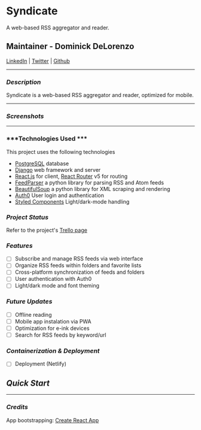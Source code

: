 # Syndicate

A web-based RSS aggregator and reader. 
## Maintainer - Dominick DeLorenzo
[LinkedIn](https://www.linkedin.com/in/dominick-delorenzo-breed) | [Twitter](https://twitter.com/bad_mr_wolf) | [Github](https://github.com/domdelorenzo)


***
### ***Description***

Syndicate is a web-based RSS aggregator and reader, optimized for mobile. 


***

### ***Screenshots***



***
### ***Technologies Used ***

This project uses the following technologies

- [PostgreSQL](https://www.postgresql.org/) database
- [Django](https://www.djangoproject.com/) web framework and server
- [React.js](https://reactjs.org) for client, [React Router](https://reacttraining.com/react-router/) v5 for routing
- [FeedParser](https://pypi.org/project/feedparser/) a python library for parsing RSS and Atom feeds
- [BeautifulSoup](https://pypi.org/project/beautifulsoup4/) a python library for XML scraping and rendering
- [Auth0](https://auth0.com/) User login and authentication
- [Styled Components](https://styled-components.com/) Light/dark-mode handling

### ***Project Status***

Refer to the project's [Trello page](https://trello.com/b/oD0sAoUY/rss-reader)

### ***Features***
- [ ] Subscribe and manage RSS feeds via web interface
- [ ] Organize RSS feeds within folders and favorite lists
- [ ] Cross-platform synchronization of feeds and folders
- [ ] User authentication with Auth0
- [ ] Light/dark mode and font theming

### ***Future Updates***
- [ ] Offline reading
- [ ] Mobile app instalation via PWA
- [ ] Optimization for e-ink devices
- [ ] Search for RSS feeds by keyword/url

### ***Containerization & Deployment***

- [ ] Deployment (Netlify)

## ***Quick Start***



***

### ***Credits***

App bootstrapping: [Create React App](https://github.com/facebook/create-react-app)

